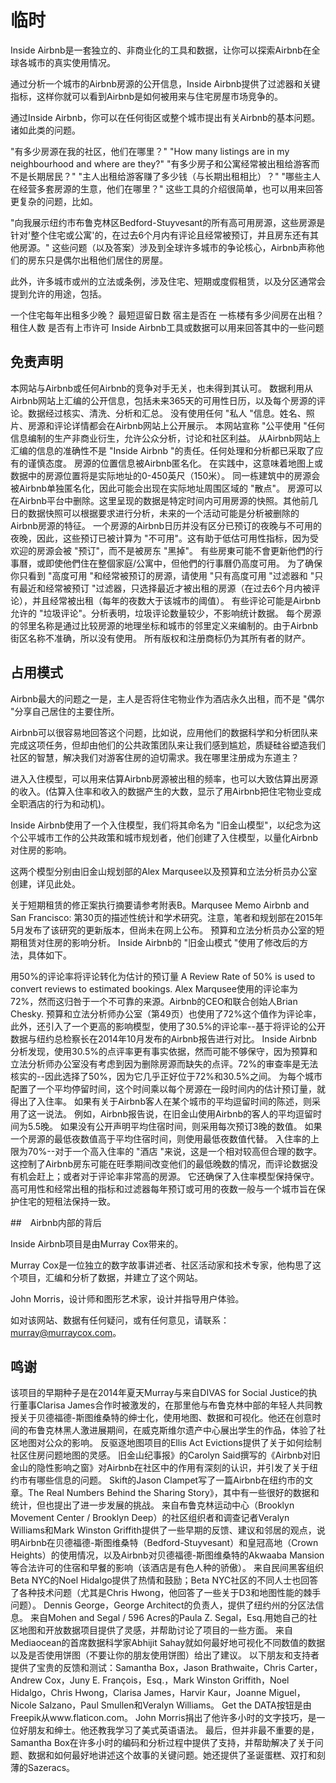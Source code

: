 
# 临时

Inside Airbnb是一套独立的、非商业化的工具和数据，让你可以探索Airbnb在全球各城市的真实使用情况。

通过分析一个城市的Airbnb房源的公开信息，Inside Airbnb提供了过滤器和关键指标，这样你就可以看到Airbnb是如何被用来与住宅房屋市场竞争的。

通过Inside Airbnb，你可以在任何街区或整个城市提出有关Airbnb的基本问题。诸如此类的问题。

"有多少房源在我的社区，他们在哪里？" "How many listings are in my neighbourhood and where are they?"
"有多少房子和公寓经常被出租给游客而不是长期居民？"
"主人出租给游客赚了多少钱（与长期出租相比）？"
"哪些主人在经营多套房源的生意，他们在哪里？"
这些工具的介绍很简单，也可以用来回答更复杂的问题，比如。

"向我展示纽约市布鲁克林区Bedford-Stuyvesant的所有高可用房源，这些房源是针对'整个住宅或公寓'的，在过去6个月内有评论且经常被预订，并且房东还有其他房源。"
这些问题（以及答案）涉及到全球许多城市的争论核心，Airbnb声称他们的房东只是偶尔出租他们居住的房屋。

此外，许多城市或州的立法或条例，涉及住宅、短期或度假租赁，以及分区通常会提到允许的用途，包括。

一个住宅每年出租多少晚？
最短逗留日数
宿主是否在
一栋楼有多少间房在出租？
租住人数
是否有上市许可
Inside Airbnb工具或数据可以用来回答其中的一些问题

## 免责声明

本网站与Airbnb或任何Airbnb的竞争对手无关，也未得到其认可。
数据利用从Airbnb网站上汇编的公开信息，包括未来365天的可用性日历，以及每个房源的评论。数据经过核实、清洗、分析和汇总。
没有使用任何 "私人 "信息。姓名、照片、房源和评论详情都会在Airbnb网站上公开展示。
本网站宣称 "公平使用 "任何信息编制的生产非商业衍生，允许公众分析，讨论和社区利益。
从Airbnb网站上汇编的信息的准确性不是 "Inside Airbnb "的责任。任何处理和分析都已采取了应有的谨慎态度。
房源的位置信息被Airbnb匿名化。
在实践中，这意味着地图上或数据中的房源位置将是实际地址的0-450英尺（150米）。
同一栋建筑中的房源会被Airbnb单独匿名化，因此可能会出现在实际地址周围区域的 "散点"。
房源可以在Airbnb平台中删除。这里呈现的数据是特定时间内可用房源的快照。其他前几日的数据快照可以根据要求进行分析，未来的一个活动可能是分析被删除的Airbnb房源的特征。
一个房源的Airbnb日历并没有区分已预订的夜晚与不可用的夜晚，因此，这些预订已被计算为 "不可用"。这有助于低估可用性指标，因为受欢迎的房源会被 "预订"，而不是被房东 "黑掉"。
有些房東可能不會更新他們的行事曆，或即使他們住在整個家庭/公寓中，但他們的行事曆仍高度可用。
为了确保你只看到 "高度可用 "和经常被预订的房源，请使用 "只有高度可用 "过滤器和 "只有最近和经常被预订 "过滤器，只选择最近才被出租的房源（在过去6个月内被评论），并且经常被出租（每年的夜数大于该城市的阈值）。
有些评论可能是Airbnb允许的 "垃圾评论"。分析表明，垃圾评论数量较少，不影响统计数据。
每个房源的邻里名称是通过比较房源的地理坐标和城市的邻里定义来编制的。由于Airbnb街区名称不准确，所以没有使用。
所有版权和注册商标仍为其所有者的财产。

## 占用模式

Airbnb最大的问题之一是，主人是否将住宅物业作为酒店永久出租，而不是 "偶尔 "分享自己居住的主要住所。

Airbnb可以很容易地回答这个问题，比如说，应用他们的数据科学和分析团队来完成这项任务，但却由他们的公共政策团队来让我们感到尴尬，质疑硅谷塑造我们社区的智慧，解决我们对游客住房的迫切需求。我在哪里注册成为东道主？

进入入住模型，可以用来估算Airbnb房源被出租的频率，也可以大致估算出房源的收入。(估算入住率和收入的数据产生的大数，显示了用Airbnb把住宅物业变成全职酒店的行为和动机)。

Inside Airbnb使用了一个入住模型，我们将其命名为 "旧金山模型"，以纪念为这个公平城市工作的公共政策和城市规划者，他们创建了入住模型，以量化Airbnb对住房的影响。

这两个模型分别由旧金山规划部的Alex Marqusee以及预算和立法分析员办公室创建，详见此处。

关于短期租赁的修正案执行摘要请参考附表B。Marqusee Memo Airbnb and San Francisco: 第30页的描述性统计和学术研究。注意，笔者和规划部在2015年5月发布了该研究的更新版本，但尚未在网上公布。
预算和立法分析员办公室的短期租赁对住房的影响分析。
Inside Airbnb的 "旧金山模式 "使用了修改后的方法，具体如下。

用50%的评论率将评论转化为估计的预订量 A Review Rate of 50% is used to convert reviews to estimated bookings.
Alex Marqusee使用的评论率为72%，然而这归咎于一个不可靠的来源。Airbnb的CEO和联合创始人Brian Chesky.
预算和立法分析师办公室（第49页）也使用了72%这个值作为评论率，此外，还引入了一个更高的影响模型，使用了30.5%的评论率--基于将评论的公开数据与纽约总检察长在2014年10月发布的Airbnb报告进行对比。
Inside Airbnb分析发现，使用30.5%的点评率更有事实依据，然而可能不够保守，因为预算和立法分析师办公室没有考虑到因为删除房源而缺失的点评。72%的审查率是无法核实的--因此选择了50%，因为它几乎正好位于72%和30.5%之间。
为每个城市配置了一个平均停留时间，这个时间乘以每个房源在一段时间内的估计预订量，就得出了入住率。
如果有关于Airbnb客人在某个城市的平均逗留时间的陈述，则采用了这一说法。
例如，Airbnb报告说，在旧金山使用Airbnb的客人的平均逗留时间为5.5晚。
如果没有公开声明平均住宿时间，则采用每次预订3晚的数值。
如果一个房源的最低夜数值高于平均住宿时间，则使用最低夜数值代替。
入住率的上限为70%--对于一个高入住率的 "酒店 "来说，这是一个相对较高但合理的数字。
这控制了Airbnb房东可能在旺季期间改变他们的最低晚数的情况，而评论数据没有机会赶上；或者对于评论率非常高的房源。
它还确保了入住率模型保持保守。
高可用性和经常出租的指标和过滤器每年预订或可用的夜数一般与一个城市旨在保护住宅的短租法保持一致。

##　Airbnb内部的背后

Inside Airbnb项目是由Murray Cox带来的。

Murray Cox是一位独立的数字故事讲述者、社区活动家和技术专家，他构思了这个项目，汇编和分析了数据，并建立了这个网站。

John Morris，设计师和图形艺术家，设计并指导用户体验。

如对该网站、数据有任何疑问，或有任何意见，请联系：murray@murraycox.com。

## 鸣谢

该项目的早期种子是在2014年夏天Murray与来自DIVAS for Social Justice的执行董事Clarisa James合作时被激发的，在那里他与布鲁克林中部的年轻人共同教授关于贝德福德-斯图维桑特的绅士化，使用地图、数据和可视化。他还在创意时间的布鲁克林黑人激进展期间，在威克斯维尔遗产中心展出学生的作品，体验了社区地图对公众的影响。
反驱逐地图项目的Ellis Act Evictions提供了关于如何绘制社区住房问题地图的灵感。
旧金山纪事报》的Carolyn Said撰写的《Airbnb对旧金山的隐性影响之窗》对Airbnb在社区中的作用有深刻的认识，并引发了关于纽约市有哪些信息的问题。
Skift的Jason Clampet写了一篇Airbnb在纽约市的文章。The Real Numbers Behind the Sharing Story》，其中有一些很好的数据和统计，但也提出了进一步发展的挑战。
来自布鲁克林运动中心（Brooklyn Movement Center / Brooklyn Deep）的社区组织者和调查记者Veralyn Williams和Mark Winston Griffith提供了一些早期的反馈、建议和邻居的观点，说明Airbnb在贝德福德-斯图维桑特（Bedford-Stuyvesant）和皇冠高地（Crown Heights）的使用情况，以及Airbnb对贝德福德-斯图维桑特的Akwaaba Mansion等合法许可的住宿和早餐的影响（该酒店是有色人种的骄傲）。
来自民间黑客组织Beta NYC的Noel Hidalgo提供了热情和鼓励；Beta NYC社区的不同人士也回答了各种技术问题（尤其是Chris Hwong，他回答了一些关于D3和地图性能的棘手问题）。
Dennis George，George Architect的负责人，提供了纽约州的分区法信息。
来自Mohen and Segal / 596 Acres的Paula Z. Segal，Esq.用她自己的社区地图和开放数据项目提供了灵感，并帮助讨论了项目的一些方面。
来自Mediaocean的首席数据科学家Abhijit Sahay就如何最好地可视化不同数值的数据以及是否使用饼图（不要让你的朋友使用饼图）给出了建议。
以下朋友和支持者提供了宝贵的反馈和测试：Samantha Box，Jason Brathwaite，Chris Carter，Andrew Cox，Juny E. François，Esq.，Mark Winston Griffith，Noel Hidalgo，Chris Hwong，Clarisa James，Harvir Kaur，Joanne Miguel，Nicole Salzano，Paul Smullen和Veralyn Williams。
Get the DATA按钮是由Freepik从www.flaticon.com。
John Morris捐出了他许多小时的文字技巧，是一位好朋友和绅士。他还教我学习了美式英语语法。
最后，但并非最不重要的是，Samantha Box在许多小时的编码和分析过程中提供了支持，并帮助解决了关于问题、数据和如何最好地讲述这个故事的关键问题。她还提供了圣诞蛋糕、双打和刻薄的Sazeracs。
